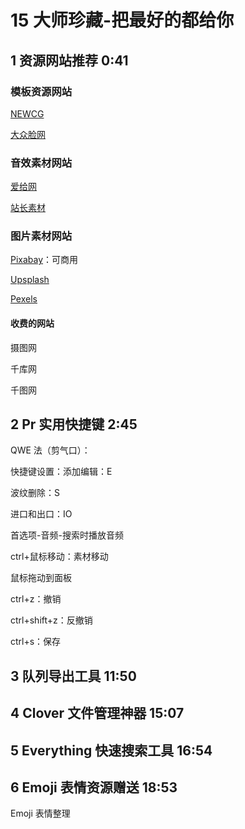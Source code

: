 # 15 大师珍藏-把最好的都给你

## 1 资源网站推荐 0:41

### 模板资源网站

[NEWCG](https://www.newcger.com/)

[大众脸网](http://www.lookae.com/)

### 音效素材网站

[爱给网](http://www.aigei.com/)

[站长素材](http://sc.chinaz.com/)

### 图片素材网站

[Pixabay](https://pixabay.com/)：可商用

[Upsplash](https://unsplash.com/)

[Pexels](https://www.pexels.com/zh-cn/)

#### 收费的网站

摄图网

千库网

千图网

## 2 Pr 实用快捷键 2:45

QWE 法（剪气口）：

快捷键设置：添加编辑：E

波纹删除：S

进口和出口：IO

首选项-音频-搜索时播放音频

ctrl+鼠标移动：素材移动

鼠标拖动到面板

ctrl+z：撤销

ctrl+shift+z：反撤销

ctrl+s：保存

## 3 队列导出工具 11:50

## 4 Clover 文件管理神器 15:07

## 5 Everything 快速搜索工具 16:54

## 6 Emoji 表情资源赠送 18:53

Emoji 表情整理
